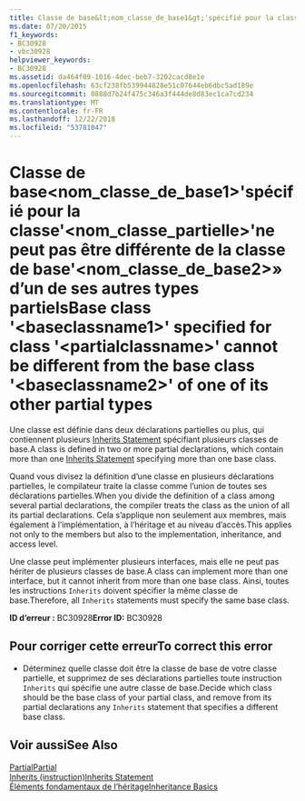 ```yaml
---
title: Classe de base&lt;nom_classe_de_base1&gt;'spécifié pour la classe'&lt;nom_classe_partielle&gt;'ne peut pas être différente de la classe de base'&lt;nom_classe_de_base2&gt;» d’un de ses autres types partiels
ms.date: 07/20/2015
f1_keywords:
- BC30928
- vbc30928
helpviewer_keywords:
- BC30928
ms.assetid: da464f09-1016-4dec-beb7-3202cacd8e1e
ms.openlocfilehash: 63cf238fb539944828e51c07644eb6dbc5ad189e
ms.sourcegitcommit: 0888d7b24f475c346a3f444de8d83ec1ca7cd234
ms.translationtype: MT
ms.contentlocale: fr-FR
ms.lasthandoff: 12/22/2018
ms.locfileid: "53781047"
---
```

# <a name="base-class-ltbaseclassname1gt-specified-for-class-ltpartialclassnamegt-cannot-be-different-from-the-base-class-ltbaseclassname2gt-of-one-of-its-other-partial-types"></a><span data-ttu-id="8da41-102">Classe de base&lt;nom_classe_de_base1&gt;'spécifié pour la classe'&lt;nom_classe_partielle&gt;'ne peut pas être différente de la classe de base'&lt;nom_classe_de_base2&gt;» d’un de ses autres types partiels</span><span class="sxs-lookup"><span data-stu-id="8da41-102">Base class '&lt;baseclassname1&gt;' specified for class '&lt;partialclassname&gt;' cannot be different from the base class '&lt;baseclassname2&gt;' of one of its other partial types</span></span>
<span data-ttu-id="8da41-103">Une classe est définie dans deux déclarations partielles ou plus, qui contiennent plusieurs [Inherits Statement](../../visual-basic/language-reference/statements/inherits-statement.md) spécifiant plusieurs classes de base.</span><span class="sxs-lookup"><span data-stu-id="8da41-103">A class is defined in two or more partial declarations, which contain more than one [Inherits Statement](../../visual-basic/language-reference/statements/inherits-statement.md) specifying more than one base class.</span></span>  
  
 <span data-ttu-id="8da41-104">Quand vous divisez la définition d’une classe en plusieurs déclarations partielles, le compilateur traite la classe comme l’union de toutes ses déclarations partielles.</span><span class="sxs-lookup"><span data-stu-id="8da41-104">When you divide the definition of a class among several partial declarations, the compiler treats the class as the union of all its partial declarations.</span></span> <span data-ttu-id="8da41-105">Cela s’applique non seulement aux membres, mais également à l’implémentation, à l’héritage et au niveau d’accès.</span><span class="sxs-lookup"><span data-stu-id="8da41-105">This applies not only to the members but also to the implementation, inheritance, and access level.</span></span>  
  
 <span data-ttu-id="8da41-106">Une classe peut implémenter plusieurs interfaces, mais elle ne peut pas hériter de plusieurs classes de base.</span><span class="sxs-lookup"><span data-stu-id="8da41-106">A class can implement more than one interface, but it cannot inherit from more than one base class.</span></span> <span data-ttu-id="8da41-107">Ainsi, toutes les instructions `Inherits` doivent spécifier la même classe de base.</span><span class="sxs-lookup"><span data-stu-id="8da41-107">Therefore, all `Inherits` statements must specify the same base class.</span></span>  
  
 <span data-ttu-id="8da41-108">**ID d’erreur :** BC30928</span><span class="sxs-lookup"><span data-stu-id="8da41-108">**Error ID:** BC30928</span></span>  
  
## <a name="to-correct-this-error"></a><span data-ttu-id="8da41-109">Pour corriger cette erreur</span><span class="sxs-lookup"><span data-stu-id="8da41-109">To correct this error</span></span>  
  
-   <span data-ttu-id="8da41-110">Déterminez quelle classe doit être la classe de base de votre classe partielle, et supprimez de ses déclarations partielles toute instruction `Inherits` qui spécifie une autre classe de base.</span><span class="sxs-lookup"><span data-stu-id="8da41-110">Decide which class should be the base class of your partial class, and remove from its partial declarations any `Inherits` statement that specifies a different base class.</span></span>  
  
## <a name="see-also"></a><span data-ttu-id="8da41-111">Voir aussi</span><span class="sxs-lookup"><span data-stu-id="8da41-111">See Also</span></span>  
 [<span data-ttu-id="8da41-112">Partial</span><span class="sxs-lookup"><span data-stu-id="8da41-112">Partial</span></span>](../../visual-basic/language-reference/modifiers/partial.md)  
 [<span data-ttu-id="8da41-113">Inherits (instruction)</span><span class="sxs-lookup"><span data-stu-id="8da41-113">Inherits Statement</span></span>](../../visual-basic/language-reference/statements/inherits-statement.md)  
 [<span data-ttu-id="8da41-114">Éléments fondamentaux de l’héritage</span><span class="sxs-lookup"><span data-stu-id="8da41-114">Inheritance Basics</span></span>](../../visual-basic/programming-guide/language-features/objects-and-classes/inheritance-basics.md)
